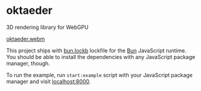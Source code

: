 # oktaeder
3D rendering library for WebGPU

[oktaeder.webm](https://github.com/iszn11/oktaeder/assets/7891270/5dbcb03a-608f-41b8-860e-8e9c8e09e242)

This project ships with [bun.lockb](https://bun.sh/docs/install/lockfile)
lockfile for the [Bun](https://bun.sh/) JavaScript runtime. You should be able
to install the dependencies with any JavaScript package manager, though.

To run the example, run `start:example` script with your JavaScript package
manager and visit [localhost:8000](http://localhost:8000).
